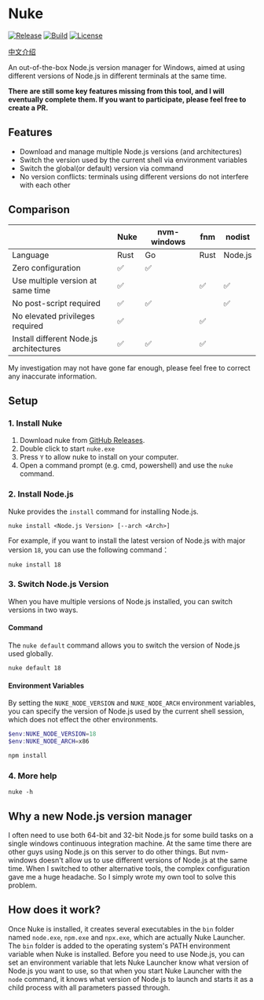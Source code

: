 # Nuke

[![Release](https://img.shields.io/github/v/release/wspl/nuke?include_prereleases)](https://github.com/wspl/nuke/releases)
[![Build](https://github.com/wspl/nuke/actions/workflows/build.yml/badge.svg?branch=master)](https://github.com/wspl/nuke/actions/workflows/build.yml)
[![License](https://img.shields.io/github/license/wspl/nuke)](https://github.com/wspl/nuke/blob/master/LICENSE)

[中文介绍](./README_zh.md)

An out-of-the-box Node.js version manager for Windows, aimed at using different versions of Node.js in different terminals at the same time.

**There are still some key features missing from this tool, and I will eventually complete them. If you want to participate, please feel free to create a PR.**

## Features
- Download and manage multiple Node.js versions (and architectures)
- Switch the version used by the current shell via environment variables
- Switch the global(or default) version via command
- No version conflicts: terminals using different versions do not interfere with each other

## Comparison
|                                   | Nuke | nvm-windows | fnm  | nodist  |
|-----------------------------------|------|-------------|------|---------|
| Language                          | Rust | Go          | Rust | Node.js |
| Zero configuration                | ✅  | ✅          |      |         |
| Use multiple version at same time | ✅  |             | ✅   | ✅     |
| No post-script required           | ✅  | ✅          |      | ✅     |
| No elevated privileges required   | ✅  |             | ✅   |         |
| Install different Node.js architectures        | ✅  | ✅          | ✅   |         |

My investigation may not have gone far enough, please feel free to correct any inaccurate information.

## Setup
### 1. Install Nuke
1. Download nuke from [GitHub Releases](https://github.com/wspl/nuke/releases).
2. Double click to start `nuke.exe`
3. Press `Y` to allow nuke to install on your computer.
4. Open a command prompt (e.g. cmd, powershell) and use the `nuke` command.

### 2. Install Node.js
Nuke provides the `install` command for installing Node.js.
```
nuke install <Node.js Version> [--arch <Arch>]
```
For example, if you want to install the latest version of Node.js with major version `18`, you can use the following command：
```
nuke install 18
```
### 3. Switch Node.js Version
When you have multiple versions of Node.js installed, you can switch versions in two ways.
#### Command
The `nuke default` command allows you to switch the version of Node.js used globally.
```
nuke default 18
```
#### Environment Variables
By setting the `NUKE_NODE_VERSION` and `NUKE_NODE_ARCH` environment variables, you can specify the version of Node.js used by the current shell session, which does not effect the other environments.
```powershell
$env:NUKE_NODE_VERSION=18
$env:NUKE_NODE_ARCH=x86

npm install
```
### 4. More help
```
nuke -h
```

## Why a new Node.js version manager
I often need to use both 64-bit and 32-bit Node.js for some build tasks on a single windows continuous integration machine. At the same time there are other guys using Node.js on this server to do other things. But nvm-windows doesn't allow us to use different versions of Node.js at the same time. When I switched to other alternative tools, the complex configuration gave me a huge headache. So I simply wrote my own tool to solve this problem.

## How does it work?
Once Nuke is installed, it creates several executables in the `bin` folder named `node.exe`, `npm.exe` and `npx.exe`, which are actually Nuke Launcher. The `bin` folder is added to the operating system's PATH environment variable when Nuke is installed. Before you need to use Node.js, you can set an environment variable that lets Nuke Launcher know what version of Node.js you want to use, so that when you start Nuke Launcher with the `node` command, it knows what version of Node.js to launch and starts it as a child process with all parameters passed through.